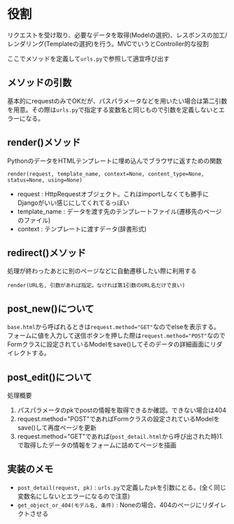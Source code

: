 # 役割
リクエストを受け取り、必要なデータを取得(Modelの選択)、レスポンスの加工/レンダリング(Templateの選択)を行う。MVCでいうとController的な役割

ここでメソッドを定義して`urls.py`で参照して適宜呼び出す

## メソッドの引数
基本的にrequestのみでOKだが、パスパラメータなどを用いたい場合は第二引数を用意。その際は`urls.py`で指定する変数名と同じもので引数を定義しないとエラーになる。

## render()メソッド
PythonのデータをHTMLテンプレートに埋め込んでブラウザに返すための関数
```
render(request, template_name, context=None, content_type=None, status=None, using=None)
```
- request : HttpRequestオブジェクト。これはimportしなくても勝手にDjangoがいい感じにしてくれてるっぽい
- template_name : データを渡す先のテンプレートファイル(遷移先のページのファイル)
- context : テンプレートに渡すデータ(辞書形式)

## redirect()メソッド
処理が終わったあとに別のページなどに自動遷移したい際に利用する
```
render(URL名, 引数があれば指定。なければ第1引数のURL名だけで良い)
```

## post_new()について
`base.html`から呼ばれるときは`request.method="GET"`なのでelseを表示する。<br>
フォームに値を入力して送信ボタンを押した際は`request.method="POST"`なのでFormクラスに設定されているModelをsave()してそのデータの詳細画面にリダイレクトする。

## post_edit()について
処理概要
1. パスパラメータのpkでpostの情報を取得できるか確認。できない場合は404
2. request.method="POST"であればFormクラスの設定されているModelをsave()して再度ページを更新
3. request.method="GET"であれば(`post_detail.html`から呼び出された時)1.で取得したデータの情報をフォームに詰めてページを描画


## 実装のメモ
- `post_detail(request, pk)` : `urls.py`で定義した`pk`を引数にとる。(全く同じ変数名にしないとエラーになるので注意)
- `get_object_or_404(モデル名, 条件)` : Noneの場合、404のページにリダイレクトさせる